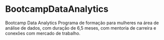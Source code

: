 # BootcampDataAnalytics
Bootcamp Data Analytics Programa de formação para mulheres na área de análise de dados, com duração de 6,5 meses, com mentoria de carreira e conexões com mercado de trabalho.
